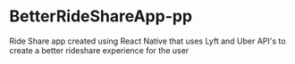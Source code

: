 # BetterRideShareApp-pp
Ride Share app created using React Native that uses Lyft and Uber API's to create a better rideshare experience for the user
